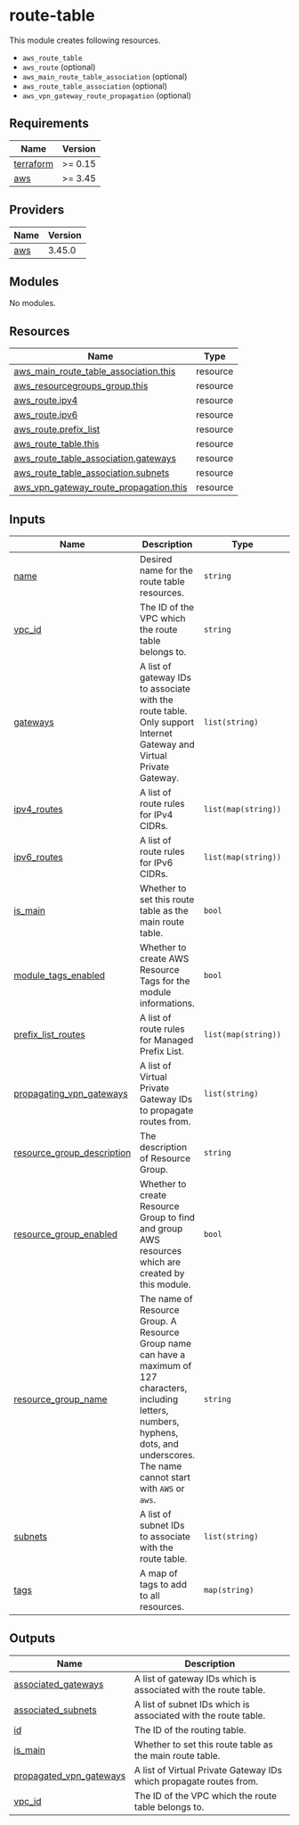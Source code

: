 # route-table

This module creates following resources.

- `aws_route_table`
- `aws_route` (optional)
- `aws_main_route_table_association` (optional)
- `aws_route_table_association` (optional)
- `aws_vpn_gateway_route_propagation` (optional)

<!-- BEGINNING OF PRE-COMMIT-TERRAFORM DOCS HOOK -->
## Requirements

| Name | Version |
|------|---------|
| <a name="requirement_terraform"></a> [terraform](#requirement\_terraform) | >= 0.15 |
| <a name="requirement_aws"></a> [aws](#requirement\_aws) | >= 3.45 |

## Providers

| Name | Version |
|------|---------|
| <a name="provider_aws"></a> [aws](#provider\_aws) | 3.45.0 |

## Modules

No modules.

## Resources

| Name | Type |
|------|------|
| [aws_main_route_table_association.this](https://registry.terraform.io/providers/hashicorp/aws/latest/docs/resources/main_route_table_association) | resource |
| [aws_resourcegroups_group.this](https://registry.terraform.io/providers/hashicorp/aws/latest/docs/resources/resourcegroups_group) | resource |
| [aws_route.ipv4](https://registry.terraform.io/providers/hashicorp/aws/latest/docs/resources/route) | resource |
| [aws_route.ipv6](https://registry.terraform.io/providers/hashicorp/aws/latest/docs/resources/route) | resource |
| [aws_route.prefix_list](https://registry.terraform.io/providers/hashicorp/aws/latest/docs/resources/route) | resource |
| [aws_route_table.this](https://registry.terraform.io/providers/hashicorp/aws/latest/docs/resources/route_table) | resource |
| [aws_route_table_association.gateways](https://registry.terraform.io/providers/hashicorp/aws/latest/docs/resources/route_table_association) | resource |
| [aws_route_table_association.subnets](https://registry.terraform.io/providers/hashicorp/aws/latest/docs/resources/route_table_association) | resource |
| [aws_vpn_gateway_route_propagation.this](https://registry.terraform.io/providers/hashicorp/aws/latest/docs/resources/vpn_gateway_route_propagation) | resource |

## Inputs

| Name | Description | Type | Default | Required |
|------|-------------|------|---------|:--------:|
| <a name="input_name"></a> [name](#input\_name) | Desired name for the route table resources. | `string` | n/a | yes |
| <a name="input_vpc_id"></a> [vpc\_id](#input\_vpc\_id) | The ID of the VPC which the route table belongs to. | `string` | n/a | yes |
| <a name="input_gateways"></a> [gateways](#input\_gateways) | A list of gateway IDs to associate with the route table. Only support Internet Gateway and Virtual Private Gateway. | `list(string)` | `[]` | no |
| <a name="input_ipv4_routes"></a> [ipv4\_routes](#input\_ipv4\_routes) | A list of route rules for IPv4 CIDRs. | `list(map(string))` | `[]` | no |
| <a name="input_ipv6_routes"></a> [ipv6\_routes](#input\_ipv6\_routes) | A list of route rules for IPv6 CIDRs. | `list(map(string))` | `[]` | no |
| <a name="input_is_main"></a> [is\_main](#input\_is\_main) | Whether to set this route table as the main route table. | `bool` | `false` | no |
| <a name="input_module_tags_enabled"></a> [module\_tags\_enabled](#input\_module\_tags\_enabled) | Whether to create AWS Resource Tags for the module informations. | `bool` | `true` | no |
| <a name="input_prefix_list_routes"></a> [prefix\_list\_routes](#input\_prefix\_list\_routes) | A list of route rules for Managed Prefix List. | `list(map(string))` | `[]` | no |
| <a name="input_propagating_vpn_gateways"></a> [propagating\_vpn\_gateways](#input\_propagating\_vpn\_gateways) | A list of Virtual Private Gateway IDs to propagate routes from. | `list(string)` | `[]` | no |
| <a name="input_resource_group_description"></a> [resource\_group\_description](#input\_resource\_group\_description) | The description of Resource Group. | `string` | `"Managed by Terraform."` | no |
| <a name="input_resource_group_enabled"></a> [resource\_group\_enabled](#input\_resource\_group\_enabled) | Whether to create Resource Group to find and group AWS resources which are created by this module. | `bool` | `true` | no |
| <a name="input_resource_group_name"></a> [resource\_group\_name](#input\_resource\_group\_name) | The name of Resource Group. A Resource Group name can have a maximum of 127 characters, including letters, numbers, hyphens, dots, and underscores. The name cannot start with `AWS` or `aws`. | `string` | `""` | no |
| <a name="input_subnets"></a> [subnets](#input\_subnets) | A list of subnet IDs to associate with the route table. | `list(string)` | `[]` | no |
| <a name="input_tags"></a> [tags](#input\_tags) | A map of tags to add to all resources. | `map(string)` | `{}` | no |

## Outputs

| Name | Description |
|------|-------------|
| <a name="output_associated_gateways"></a> [associated\_gateways](#output\_associated\_gateways) | A list of gateway IDs which is associated with the route table. |
| <a name="output_associated_subnets"></a> [associated\_subnets](#output\_associated\_subnets) | A list of subnet IDs which is associated with the route table. |
| <a name="output_id"></a> [id](#output\_id) | The ID of the routing table. |
| <a name="output_is_main"></a> [is\_main](#output\_is\_main) | Whether to set this route table as the main route table. |
| <a name="output_propagated_vpn_gateways"></a> [propagated\_vpn\_gateways](#output\_propagated\_vpn\_gateways) | A list of Virtual Private Gateway IDs which propagate routes from. |
| <a name="output_vpc_id"></a> [vpc\_id](#output\_vpc\_id) | The ID of the VPC which the route table belongs to. |
<!-- END OF PRE-COMMIT-TERRAFORM DOCS HOOK -->
